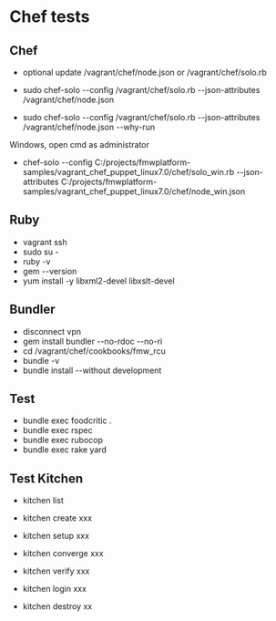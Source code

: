 # Chef tests

## Chef
- optional update /vagrant/chef/node.json or /vagrant/chef/solo.rb

- sudo chef-solo --config /vagrant/chef/solo.rb --json-attributes /vagrant/chef/node.json
- sudo chef-solo --config /vagrant/chef/solo.rb --json-attributes /vagrant/chef/node.json --why-run

Windows, open cmd as administrator 
- chef-solo --config C:/projects/fmwplatform-samples/vagrant_chef_puppet_linux7.0/chef/solo_win.rb --json-attributes C:/projects/fmwplatform-samples/vagrant_chef_puppet_linux7.0/chef/node_win.json

## Ruby

- vagrant ssh
- sudo su -
- ruby -v
- gem --version
- yum install -y libxml2-devel libxslt-devel

## Bundler

- disconnect vpn
- gem install bundler --no-rdoc --no-ri
- cd /vagrant/chef/cookbooks/fmw_rcu
- bundle -v
- bundle install --without development

## Test

- bundle exec foodcritic .
- bundle exec rspec
- bundle exec rubocop
- bundle exec rake yard

## Test Kitchen

- kitchen list
- kitchen create xxx

- kitchen setup xxx
- kitchen converge xxx
- kitchen verify xxx

- kitchen login xxx
- kitchen destroy xx


